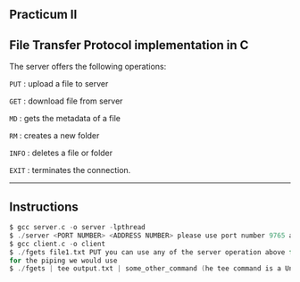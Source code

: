 Practicum II
-------------------------------------------------------------------------------------------------------------------------------------------------------------------------
File Transfer Protocol implementation in C
-------------------------------------------------------------------------------------------------------------------------------------------------------------------------
The server offers the following operations:

```PUT``` : upload a file to server

```GET``` : download file from server

```MD``` : gets the metadata of a file

```RM``` : creates a new folder

```INFO``` : deletes a file or folder

```EXIT``` : terminates the connection.


-------------------------------------------------------------------------------------------------------------------------------------------------------------------------
Instructions
-------------------------------------------------------------------------------------------------------------------------------------------------------------------------
```c
$ gcc server.c -o server -lpthread
$ ./server <PORT NUMBER> <ADDRESS NUMBER> please use port number 9765 and address number 127.0.0.1
$ gcc client.c -o client
$ ./fgets file1.txt PUT you can use any of the server operation above for the second argument(PUT, GET, MD, RM, INFO, EXIT)
for the piping we would use
$ ./fgets | tee output.txt | some_other_command (he tee command is a Unix and Linux command-line utility used to read standard input and write it to both standard output and one or more files simultaneously.)

```

